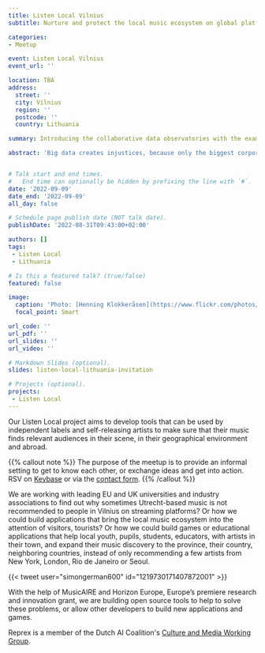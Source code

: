 ```yaml
---
title: Listen Local Vilnius
subtitle: Nurture and protect the local music ecosystem on global platforms

categories:
- Meetup

event: Listen Local Vilnius
event_url: ''

location: TBA
address:
  street: ''
  city: Vilnius
  region: ''
  postcode: ''
  country: Lithuania

summary: Introducing the collaborative data observatories with the example of the music industry and sector.

abstract: 'Big data creates injustices, because only the biggest corporations, universities and governments can sustain long, systematic, and well-organized data collection. Reprex builds collaborative data ecosystems, communities, that can share resources and access legally open but not available data sources. Our flagship products are the Digital Music Observatory and Listen Local, a system that tries to prevent global platforms colonizing local ecosystems with AI.'


# Talk start and end times.
#   End time can optionally be hidden by prefixing the line with `#`.
date: '2022-09-09'
date_end: '2022-09-09'
all_day: false

# Schedule page publish date (NOT talk date).
publishDate: '2022-08-31T09:43:00+02:00'

authors: []
tags: 
 - Listen Local
 - Lithuania

# Is this a featured talk? (true/false)
featured: false

image:
  caption: 'Photo: [Henning Klokkeråsen](https://www.flickr.com/photos/photohenning/21289891323/)'
  focal_point: Smart

url_code: ''
url_pdf: ''
url_slides: ''
url_video: ''

# Markdown Slides (optional).
slides: listen-local-lithuania-invitation

# Projects (optional).
projects:
 - Listen Local
---
```



Our Listen Local project aims to develop tools that can be used by independent labels and self-releasing artists to make sure that their music finds relevant audiences in their scene, in their geographical environment and abroad.  

{{% callout note %}}
The purpose of the meetup is to provide an informal setting to get to know each other, or exchange ideas and get into action. RSV on [Keybase](https://keybase.io/team/reprexcommunity) or via the [contact form](/#contact).
{{% /callout %}}


We are working with leading EU and UK universities and industry associations to find out why sometimes Utrecht-based music is not recommended to people in Vilnius on streaming platforms? Or how we could build applications that bring the local music ecosystem into the attention of visitors, tourists?  Or how we could build games or educational applications that help local youth, pupils, students, educators, with artists in their town, and expand their music discovery to the province, their country, neighboring countries, instead of only recommending a few artists from New York, London, Rio de Janeiro or Seoul. 

{{< tweet user="simongerman600" id="1219730171407872001" >}}

With the help of MusicAIRE and Horizon Europe, Europe’s premiere research and innovation grant, we are building open source tools to help to solve these problems, or allow other developers to build new applications and games.

Reprex is a member of the Dutch AI Coalition's [Culture and Media Working Group](https://nlaic.com/en/sectors/culture/). 